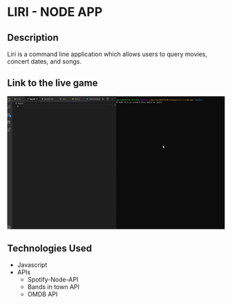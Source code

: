 # LIRI - NODE APP

## Description
Liri is a command line application which allows users to query movies, concert dates, and songs.


## Link to the live game
![](LIRI-GIF.gif)


## Technologies Used
- Javascript
- APIs
    - Spotify-Node-API
    - Bands in town API
    - OMDB API
